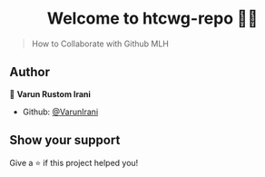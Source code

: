 <h1 align="center">Welcome to htcwg-repo 🙌🏻</h1>
<p>
</p>

> How to Collaborate with Github MLH

## Author

👤 **Varun Rustom Irani**

-   Github: [@VarunIrani](https://github.com/VarunIrani)

## Show your support

Give a ⭐️ if this project helped you!
